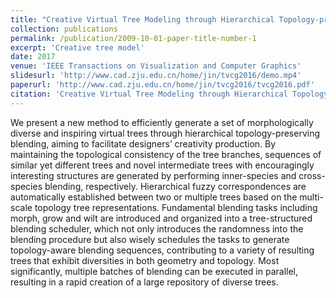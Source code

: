 ```yaml
---
title: "Creative Virtual Tree Modeling through Hierarchical Topology-preserving Blending"
collection: publications
permalink: /publication/2009-10-01-paper-title-number-1
excerpt: 'Creative tree model'
date: 2017
venue: 'IEEE Transactions on Visualization and Computer Graphics'
slidesurl: 'http://www.cad.zju.edu.cn/home/jin/tvcg2016/demo.mp4'
paperurl: 'http://www.cad.zju.edu.cn/home/jin/tvcg2016/tvcg2016.pdf'
citation: 'Creative Virtual Tree Modeling through Hierarchical Topology-preserving Blending Yutong Wang, Xiaowei Xue, Xiaogang Jin, and Zhigang Deng. IEEE Transactions on Visualization and Computer Graphics, IEEE Computer Society, 2017, 23(12): 2521-2534'
---
```


We present a new method to efficiently generate a set of morphologically diverse and inspiring virtual trees through hierarchical topology-preserving blending, aiming to facilitate designers’ creativity production. By maintaining the topological consistency of the tree branches, sequences of similar yet different trees and novel intermediate trees with encouragingly interesting structures are generated by performing inner-species and cross-species blending, respectively. Hierarchical fuzzy correspondences are automatically established between two or multiple trees based on the multi-scale topology tree representations. Fundamental blending tasks including morph, grow and wilt are introduced and organized into a tree-structured blending scheduler, which not only introduces the randomness into the blending procedure but also wisely schedules the tasks to generate topology-aware blending sequences, contributing to a variety of resulting trees that exhibit diversities in both geometry and topology. Most significantly, multiple batches of blending can be executed in parallel, resulting in a rapid creation of a large repository of diverse trees.
